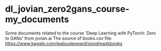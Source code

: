 # dl_jovian_zero2gans_course-my_documents
Some documents related to the course 'Deep Learning with PyTorch: Zero to GANs' from jovian.ai
The source of books.csv file: https://www.kaggle.com/jealousleopard/goodreadsbooks
